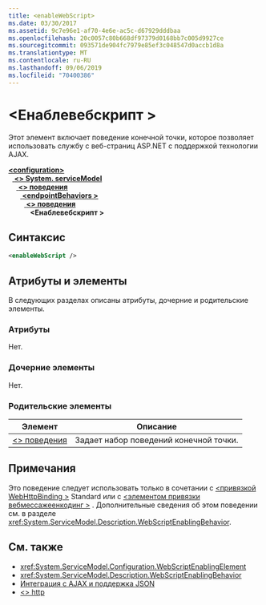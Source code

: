 ```yaml
---
title: <enableWebScript>
ms.date: 03/30/2017
ms.assetid: 9c7e96e1-af70-4e6e-ac5c-d67929dddbaa
ms.openlocfilehash: 20c0057c80b668df97379d0168bb7c005d9927ce
ms.sourcegitcommit: 093571de904fc7979e85ef3c048547d0accb1d8a
ms.translationtype: MT
ms.contentlocale: ru-RU
ms.lasthandoff: 09/06/2019
ms.locfileid: "70400386"
---
```

# <a name="enablewebscript"></a>\<Енаблевебскрипт >
Этот элемент включает поведение конечной точки, которое позволяет использовать службу с веб-страниц ASP.NET с поддержкой технологии AJAX.  
  
[ **\<configuration>** ](../configuration-element.md)\
&nbsp;&nbsp;[ **\<> System. serviceModel**](system-servicemodel.md)\
&nbsp;&nbsp;&nbsp;&nbsp;[ **\<> поведения**](behaviors.md)\
&nbsp;&nbsp;&nbsp;&nbsp;&nbsp;&nbsp;[ **\<endpointBehaviors >** ](endpointbehaviors.md)\
&nbsp;&nbsp;&nbsp;&nbsp;&nbsp;&nbsp;&nbsp;&nbsp;[ **\<> поведения**](behavior-of-endpointbehaviors.md)\
&nbsp;&nbsp;&nbsp;&nbsp;&nbsp;&nbsp;&nbsp;&nbsp;&nbsp;&nbsp; **\<Енаблевебскрипт >**  
  
## <a name="syntax"></a>Синтаксис  
  
```xml  
<enableWebScript />
```  
  
## <a name="attributes-and-elements"></a>Атрибуты и элементы  
 В следующих разделах описаны атрибуты, дочерние и родительские элементы.  
  
### <a name="attributes"></a>Атрибуты  
 Нет.  
  
### <a name="child-elements"></a>Дочерние элементы  
 Нет.  
  
### <a name="parent-elements"></a>Родительские элементы  
  
|Элемент|Описание|  
|-------------|-----------------|  
|[\<> поведения](behavior-of-endpointbehaviors.md)|Задает набор поведений конечной точки.|  
  
## <a name="remarks"></a>Примечания  
 Это поведение следует использовать только в сочетании с [ \<привязкой WebHttpBinding >](webhttpbinding.md) Standard или с [ \<элементом привязки вебмессажеенкодинг >](webmessageencoding.md) .  Дополнительные сведения об этом поведении см. в разделе <xref:System.ServiceModel.Description.WebScriptEnablingBehavior>.  
  
## <a name="see-also"></a>См. также

- <xref:System.ServiceModel.Configuration.WebScriptEnablingElement>
- <xref:System.ServiceModel.Description.WebScriptEnablingBehavior>
- [Интеграция с AJAX и поддержка JSON](../../../wcf/feature-details/ajax-integration-and-json-support.md)
- [\<> http](webhttp.md)
